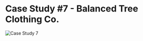 # Case Study #7 - Balanced Tree Clothing Co.

![Case Study 7](https://github.com/acholtz06/8-Week-SQL-Challenge/assets/110953602/14ef1016-7398-4396-82bd-e43302db8b97)
